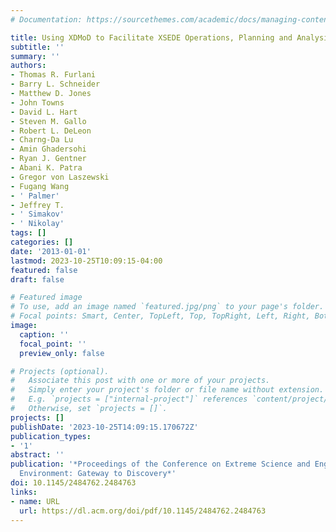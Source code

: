 ```yaml
---
# Documentation: https://sourcethemes.com/academic/docs/managing-content/

title: Using XDMoD to Facilitate XSEDE Operations, Planning and Analysis
subtitle: ''
summary: ''
authors:
- Thomas R. Furlani
- Barry L. Schneider
- Matthew D. Jones
- John Towns
- David L. Hart
- Steven M. Gallo
- Robert L. DeLeon
- Charng-Da Lu
- Amin Ghadersohi
- Ryan J. Gentner
- Abani K. Patra
- Gregor von Laszewski
- Fugang Wang
- ' Palmer'
- Jeffrey T.
- ' Simakov'
- ' Nikolay'
tags: []
categories: []
date: '2013-01-01'
lastmod: 2023-10-25T10:09:15-04:00
featured: false
draft: false

# Featured image
# To use, add an image named `featured.jpg/png` to your page's folder.
# Focal points: Smart, Center, TopLeft, Top, TopRight, Left, Right, BottomLeft, Bottom, BottomRight.
image:
  caption: ''
  focal_point: ''
  preview_only: false

# Projects (optional).
#   Associate this post with one or more of your projects.
#   Simply enter your project's folder or file name without extension.
#   E.g. `projects = ["internal-project"]` references `content/project/deep-learning/index.md`.
#   Otherwise, set `projects = []`.
projects: []
publishDate: '2023-10-25T14:09:15.170672Z'
publication_types:
- '1'
abstract: ''
publication: '*Proceedings of the Conference on Extreme Science and Engineering Discovery
  Environment: Gateway to Discovery*'
doi: 10.1145/2484762.2484763
links:
- name: URL
  url: https://dl.acm.org/doi/pdf/10.1145/2484762.2484763
---
```

